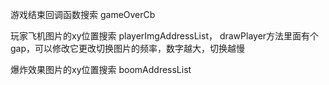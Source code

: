 游戏结束回调函数搜索 gameOverCb

玩家飞机图片的xy位置搜索 playerImgAddressList， drawPlayer方法里面有个gap，可以修改它更改切换图片的频率，数字越大，切换越慢

爆炸效果图片的xy位置搜索 boomAddressList